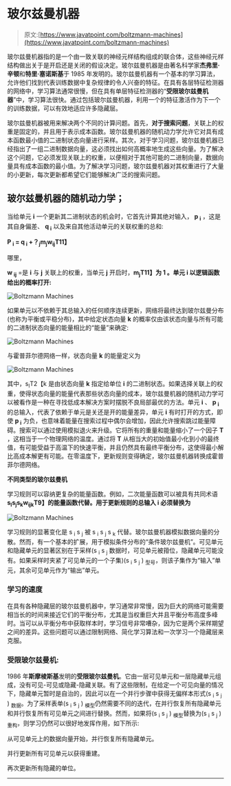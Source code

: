 # 玻尔兹曼机器

> 原文:[https://www.javatpoint.com/boltzmann-machines](https://www.javatpoint.com/boltzmann-machines)

玻尔兹曼机器指的是一个由一致关联的神经元样结构组成的联合体，这些神经元样结构做出关于是开启还是关闭的假设决定。玻尔兹曼机器是由著名科学家**杰弗里·辛顿**和**特里·塞诺斯基**于 1985 年发明的。玻尔兹曼机器有一个基本的学习算法，允许他们找到代表训练数据中复杂规律的令人兴奋的特征。在具有各层特征检测器的网络中，学习算法通常很慢，但在具有单层特征检测器的“**受限玻尔兹曼机器**”中，学习算法很快。通过包括玻尔兹曼机器，利用一个的特征激活作为下一个的训练数据，可以有效地适应许多隐藏层。

玻尔兹曼机器被用来解决两个不同的计算问题。首先，**对于搜索问题**，关联上的权重是固定的，并且用于表示成本函数。玻尔兹曼机器的随机动力学允许它对具有成本函数最小值的二进制状态向量进行采样。其次，对于学习问题，玻尔兹曼机器已经指出了一组二进制数据向量，这必须找出如何高概率地生成这些向量。为了解决这个问题，它必须发现关联上的权重，以便相对于其他可能的二进制向量，数据向量具有成本函数的最小值。为了解决学习问题，玻尔兹曼机器对其权重进行了大量的小更新，每次更新都希望它们能够解决广泛的搜索问题。

## 玻尔兹曼机器的随机动力学；

当给单元 **i** 一个更新其二进制状态的机会时，它首先计算其绝对输入， **p <sub>i</sub>** ，这是其自身偏差、 **q <sub>i</sub>** 以及来自其他活动单元的关联权重的总和:

**P <sub>i</sub> = q <sub>i</sub> +？<sub>j</sub>m<sub>j</sub>w<sub>ij</sub>T11】**

哪里，

**w <sub>ij</sub>** =是 **i** 与 **j** 关联上的权重，当单元 **j** 开启时，**m<sub>j</sub>T11】为 **1** 。单元 **i** 以逻辑函数给出的概率打开:**

![Boltzmann Machines](../Images/03a91bb500701843b6c02beb44e90465.png)

如果单元以不依赖于其总输入的任何顺序连续更新，网络将最终达到玻尔兹曼分布(也称为平衡或平稳分布)，其中给定状态向量 **k** 的概率仅由该状态向量与所有可能的二进制状态向量的能量相比的“能量”来确定:

![Boltzmann Machines](../Images/52bdf965c377e3809da857d2ad3efc73.png)

与霍普菲尔德网络一样，状态向量 **k** 的能量定义为

![Boltzmann Machines](../Images/d7926e0ad73364e5a5e95df51a1005f2.png)

其中，s<sub>I</sub>T2【k 是由状态向量 **k** 指定给单位 **i** 的二进制状态。如果选择关联上的权重，使得状态向量的能量代表那些状态向量的成本，玻尔兹曼机器的随机动力学可以被看作是一种在寻找低成本解决方案时摆脱不良局部最优的方法。单元 **i** 、 **p <sub>i</sub>** 的总输入，代表了依赖于单元是关还是开的能量差异，单元 **i** 有时打开的方式，即使 **p <sub>i</sub>** 为负，也意味着能量在搜索过程中偶尔会增加，因此允许搜索跳过能量障碍。搜索可以通过使用模拟退火来升级。它将所有的重量和能量缩小了一个因子 **T** ，这相当于一个物理网络的温度。通过将 **T** 从相当大的初始值最小化到小的最终值，有可能受益于高温下的快速平衡，并且仍然具有最终平衡分布，这使得最小解比高成本解更有可能。在零温度下，更新规则变得确定，玻尔兹曼机器转换成霍普菲尔德网络。

**不同类型的玻尔兹曼机**

学习规则可以容纳更复杂的能量函数。例如，二次能量函数可以被具有共同术语**s<sub>I</sub>s<sub>j</sub>s<sub>k</sub>w<sub>ijk</sub>T9】的能量函数代替。用于更新规则的总输入 **i** 必须替换为**

![Boltzmann Machines](../Images/e6895ec3488dcd9f431527c32a1ca997.png)

学习规则的显著变化是 s <sub>i</sub> s <sub>j</sub> 被 s <sub>i</sub> s <sub>j</sub> s <sub>k</sub> 代替。玻尔兹曼机器模拟数据向量的分散。然而，有一个基本的扩展，用于模拟条件分布的“条件玻尔兹曼机”。可见单元和隐藏单元的显著区别在于采样(s <sub>i</sub> s <sub>j</sub> 数据时，可见单元被箝位，隐藏单元可能没有。如果采样时夹紧了可见单元的一个子集)(s <sub>i</sub> s <sub>j</sub> ) <sub>型号</sub>，则该子集作为“输入”单元，其余可见单元作为“输出”单元。

### 学习的速度

在具有各种隐藏层的玻尔兹曼机器中，学习通常非常慢，因为巨大的网络可能需要相当长的时间来接近它们的平衡分布，尤其是当权重巨大并且平衡分布高度多峰时。当可以从平衡分布中获取样本时，学习信号非常嘈杂，因为它是两个采样期望之间的差异。这些问题可以通过限制网络、简化学习算法和一次学习一个隐藏层来克服。

### 受限玻尔兹曼机:

1986 年**斯摩棱斯基**发明的**受限玻尔兹曼机**。它由一层可见单元和一层隐藏单元组成，没有可见-可见或隐藏-隐藏关联。有了这些限制，在给定一个可见向量的情况下，隐藏单元暂时是自治的，因此可以在一个并行步骤中获得无偏样本形式(s <sub>i</sub> s <sub>j</sub> ) <sub>数据</sub>。为了采样表单(s <sub>i</sub> s <sub>j</sub> ) <sub>模型</sub>仍然需要不同的迭代，在并行恢复所有隐藏单元和并行恢复所有可见单元之间进行替换。然而，如果将(s <sub>i</sub> s <sub>j</sub> ) <sub>模型</sub>替换为(s <sub>i</sub> s <sub>j</sub> ) <sub>重构</sub>，则学习仍然可以很好地发挥作用，如下所示:

从可见单元上的数据向量开始，并行恢复所有隐藏单元。

并行更新所有可见单元以获得重建。

再次更新所有隐藏的单位。

* * *